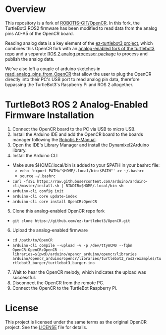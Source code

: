 # Overview

This repository is a fork of [ROBOTIS-GIT/OpenCR](https://github.com/ROBOTIS-GIT/OpenCR). In this fork, the TurtleBot3 ROS2 firmware has been modified to read data from the analog pins A0-A5 of the OpenCR board.

Reading analog data is a key element of the [ez-turtlebot3 project](https://github.com/ez-turtlebot3/ez-turtlebot3), which combines this OpenCR fork with an [analog-enabled fork of the turtlebot3 repo](https://github.com/ez-turtlebot3/turtlebot3) and a separate [ROS 2 analog processor package](https://github.com/ez-turtlebot3/ez_analog_processor) to process and publish the analog data.

We've also left a couple of arduino sketches in [read_analog_pins_from_OpenCR](read_analog_pins_from_OpenCR) that allow the user to plug the OpenCR directly into their PC's USB port to read analog pin data, therefore bypassing the TurtleBot3's Raspberry Pi and ROS 2 altogether.

# TurtleBot3 ROS 2 Analog-Enabled Firmware Installation
1. Connect the OpenCR board to the PC via USB to micro USB.
2. Install the Arduino IDE and add the OpenCR board to the boards manager following the [Robotis E-Manual](https://emanual.robotis.com/docs/en/parts/controller/opencr10/#install-on-linux).
3. Open the IDE's Library Manager and install the Dynamixel2Arduino library.
4. Install the Arduino CLI
  * Make sure $HOME/.local/bin is added to your $PATH in your bashrc file:
    * `echo 'export PATH="$HOME/.local/bin:$PATH"' >> ~/.bashrc`
    * `source ~/.bashrc`
  * `curl -fsSL https://raw.githubusercontent.com/arduino/arduino-cli/master/install.sh | BINDIR=$HOME/.local/bin sh`
  * `arduino-cli config init`
  * `arduino-cli core update-index`
  * `arduino-cli core install OpenCR:OpenCR`
5. Clone this analog-enabled OpenCR repo fork
  * `git clone https://github.com/ez-turtlebot3/OpenCR.git`
6. Upload the analog-enabled firmware
  * `cd /path/to/OpenCR`
  * `arduino-cli compile --upload -v -p /dev/ttyACM0 --fqbn OpenCR:OpenCR:OpenCR --libraries=$(pwd)/arduino/opencr_arduino/opencr/libraries arduino/opencr_arduino/opencr/libraries/turtlebot3_ros2/examples/turtlebot3_burger/turtlebot3_burger.ino`
7. Wait to hear the OpenCR melody, which indicates the upload was successful.
8. Disconnect the OpenCR from the remote PC.
9. Connect the OpenCR to the TurtleBot Raspberry Pi.


# License
This project is licensed under the same terms as the original OpenCR project. See the [LICENSE](LICENSE) file for details.
